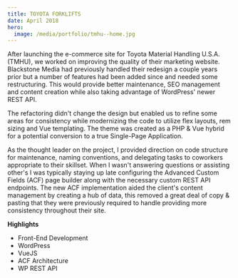 ```yaml
---
title: TOYOTA FORKLIFTS
date: April 2018
hero:
  image: /media/portfolio/tmhu--home.jpg
---
```


After launching the e-commerce site for Toyota Material Handling U.S.A. (TMHU), we worked on improving the quality of their marketing website. Blackstone Media had previously handled their redesign a couple years prior but a number of features had been added since and needed some restructuring. This would provide better maintenance, SEO management and content creation while also taking advantage of WordPress' newer REST API.

The refactoring didn't change the design but enabled us to refine some areas for consistency while modernizing the code to utilize flex layouts, rem sizing and Vue templating. The theme was created as a PHP & Vue hybrid for a potential conversion to a true Single-Page Application.

As the thought leader on the project, I provided direction on code structure for maintenance, naming conventions, and delegating tasks to coworkers appropriate to their skillset. When I wasn't answering questions or assisting other's I was typically staying up late configuring the Advanced Custom Fields (ACF) page builder along with the necessary custom REST API endpoints. The new ACF implementation aided the client's content management by creating a hub of data, this removed a great deal of copy & pasting that they were previously required to handle providing more consistency throughout their site.

**Highlights**

- Front-End Development
- WordPress
- VueJS
- ACF Architecture
- WP REST API